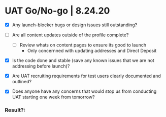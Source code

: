 # UAT Go/No-go | 8.24.20

- [X] Any launch-blocker bugs or design issues still outstanding?
- [ ] Are all content updates outside of the profile complete?
     - [ ] Review whats on content pages to ensure its good to launch
          - Only concernned with updating addresses and Direct Deposit
- [X] Is the code done and stable (save any known issues that we are not addressing before launch)?
- [X] Are UAT recruiting requirements for test users clearly documented and outlined?
- [X] Does anyone have any concerns that would stop us from conducting UAT starting one week from tomorrow?


### Result?: 
